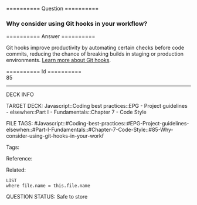========== Question ==========  

### Why consider using Git hooks in your workflow?  

========== Answer ==========  

Git hooks improve productivity by automating certain checks before code commits, reducing the chance of breaking builds in staging or production environments. [Learn more about Git hooks](http://githooks.com/).

========== Id ==========  
85

---

DECK INFO

TARGET DECK: Javascript::Coding best practices::EPG - Project guidelines - elsewhen::Part I - Fundamentals::Chapter 7 - Code Style

FILE TAGS: #Javascript::#Coding-best-practices::#EPG-Project-guidelines-elsewhen::#Part-I-Fundamentals::#Chapter-7-Code-Style::#85-Why-consider-using-git-hooks-in-your-workf

Tags:

Reference:

Related:

```dataview
LIST
where file.name = this.file.name
```

QUESTION STATUS: Safe to store
